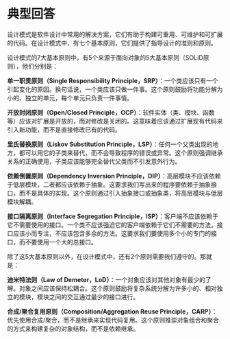 # 典型回答


设计模式是软件设计中常用的解决方案，它们有助于构建可重用、可维护和可扩展的代码。在设计模式中，有七个基本原则，它们提供了指导设计的准则和原则。



设计模式的7大基本原则中，有5个来源于面向对象的5大基本原则（SOLID原则），他们分别是：



**单一职责原则（Single Responsibility Principle，SRP）**：一个类应该只有一个引起变化的原因。换句话说，一个类应该只做一件事。这个原则鼓励将功能分解为小的、独立的单元，每个单元只负责一件事情。



**开放封闭原则（Open/Closed Principle，OCP）**：软件实体（类、模块、函数等）应该对扩展是开放的，而对修改是关闭的。这意味着应该通过扩展现有代码来引入新功能，而不是直接修改已有的代码。



**里氏替换原则（Liskov Substitution Principle，LSP）**：任何一个父类出现的地方，都可以用它的子类来替代，而不会导致程序的错误或异常。这个原则强调继承关系的正确使用，子类应该能够完全替代父类而不引发意外行为。



**依赖倒置原则（Dependency Inversion Principle，DIP）**：高层模块不应该依赖于低层模块，二者都应该依赖于抽象。这要求我们写出来的程序要依赖于抽象接口，而不是具体的实现。这个原则通过引入抽象接口或抽象类，将高层模块与低层模块解耦。



**接口隔离原则（Interface Segregation Principle，ISP）**：客户端不应该依赖于它不需要使用的接口。一个类不应该强迫它的客户端依赖于它们不需要的方法。接口应该小而专注，不应该包含多余的方法。这要求我们要使用多个小的专门的接口，而不要使用一个大的总接口。



除了这5大基本原则以外，在设计模式中，还有2个原则需要我们遵守的。那就是：



**迪米特法则（Law of Demeter，LoD）**：一个对象应该对其他对象有最少的了解。对象之间应该保持松耦合。这个原则鼓励将复杂系统分解为许多小的、相对独立的模块，模块之间的交互通过最少的接口进行。



**合成/聚合复用原则（Composition/Aggregation Reuse Principle，CARP）**：优先使用合成/聚合，而不是继承来实现代码复用。这个原则推崇对象组合和聚合的方式来构建复杂的对象结构，而不是依赖继承。





#### 
